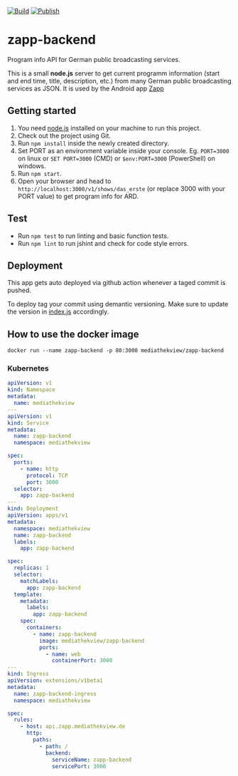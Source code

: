 [![Build](https://github.com/mediathekview/zapp-backend/actions/workflows/build.yml/badge.svg)](https://github.com/mediathekview/zapp-backend/actions/workflows/build.yml) [![Publish](https://github.com/mediathekview/zapp-backend/actions/workflows/publish.yml/badge.svg)](https://github.com/mediathekview/zapp-backend/actions/workflows/publish.yml)

# zapp-backend

Program info API for German public broadcasting services.

This is a small **node.js** server to get current programm information (start and end time, title, description, etc.) from many German public broadcasting services as JSON. It is used by the Android app [Zapp](https://github.com/cemrich/zapp)


## Getting started

1. You need [node.js](http://nodejs.org/) installed on your machine to run this project.
1. Check out the project using Git.
1. Run `npm install` inside the newly created directory.
1. Set PORT as an environment variable inside your console. Eg. `PORT=3000` on linux or `SET PORT=3000` (CMD) or `$env:PORT=3000` (PowerShell) on windows.
1. Run `npm start`.
1. Open your browser and head to `http://localhost:3000/v1/shows/das_erste` (or replace 3000 with your PORT value) to get program info for ARD.

## Test

- Run `npm test` to run linting and basic function tests.
- Run `npm lint` to run jshint and check for code style errors.

## Deployment

This app gets auto deployed via github action whenever a taged commit is pushed.

To deploy tag your commit using demantic versioning. Make sure to update the version in [index.js](index.js) accordingly.

## How to use the docker image

`docker run --name zapp-backend -p 80:3000 mediathekview/zapp-backend`

### Kubernetes

```yaml
apiVersion: v1
kind: Namespace
metadata:
  name: mediathekview
---
apiVersion: v1
kind: Service
metadata:
  name: zapp-backend
  namespace: mediathekview

spec:
  ports:
    - name: http
      protocol: TCP
      port: 3000
  selector:
    app: zapp-backend
---
kind: Deployment
apiVersion: apps/v1
metadata:
  namespace: mediathekview
  name: zapp-backend
  labels:
    app: zapp-backend

spec:
  replicas: 1
  selector:
    matchLabels:
      app: zapp-backend
  template:
    metadata:
      labels:
        app: zapp-backend
    spec:
      containers:
        - name: zapp-backend
          image: mediathekview/zapp-backend
          ports:
            - name: web
              containerPort: 3000
---
kind: Ingress
apiVersion: extensions/v1beta1
metadata:
  name: zapp-backend-ingress
  namespace: mediathekview

spec:
  rules:
    - host: api.zapp.mediathekview.de
      http:
        paths:
          - path: /
            backend:
              serviceName: zapp-backend
              servicePort: 3000
```
